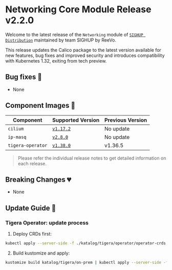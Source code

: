 # Networking Core Module Release v2.2.0

Welcome to the latest release of the `Networking` module of [`SIGHUP Distribution`](https://github.com/sighupio/distribution) maintained by team SIGHUP by ReeVo.

This release updates the Calico package to the latest version available for new features, bug fixes and improved security and introduces compatibility with Kubernetes 1.32, exiting from tech preview.

## Bug fixes 🐞

- None

## Component Images 🚢

| Component         | Supported Version                                                                | Previous Version |
| ----------------- | -------------------------------------------------------------------------------- | ---------------- |
| `cilium`          | [`v1.17.2`](https://github.com/cilium/cilium/releases/tag/v1.17.2)               | No update        |
| `ip-masq`         | [`v2.8.0`](https://github.com/kubernetes-sigs/ip-masq-agent/releases/tag/v2.8.0) | No update        |
| `tigera-operator` | [`v1.38.0`](https://github.com/tigera/operator/releases/tag/v1.38.0)             | v1.36.5          |

> Please refer the individual release notes to get detailed information on each release.

## Breaking Changes 💔

- None

## Update Guide 🦮

### Tigera Operator: update process
1. Deploy CRDs first:
```bash
kubectl apply --server-side -f ./katalog/tigera/operator/operator-crds.yaml
```

2. Build kustomize and apply:
```bash
kustomize build katalog/tigera/on-prem | kubectl apply --server-side -f -
```